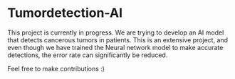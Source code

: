 # Tumordetection-AI

This project is currently in progress. We are trying to develop an AI model that detects cancerous tumors in patients. This is an extensive project, and even though we have trained the Neural network model to make accurate detections, the error rate can significantly be reduced.

Feel free to make contributions :)
